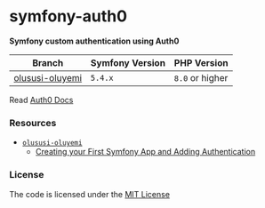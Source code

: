 # symfony-auth0

**Symfony custom authentication using Auth0**


| Branch                      | Symfony Version | PHP Version     |
|-----------------------------|-----------------|-----------------|
| [olususi-oluyemi][repo_url] | `5.4.x`         | `8.0` or higher |


Read [Auth0 Docs](https://auth0.com/)

### Resources  
- [`olususi-oluyemi`][repo_url]
  - [Creating your First Symfony App and Adding Authentication](https://auth0.com/blog/creating-your-first-symfony-app-and-adding-authentication/)


### License
The code is licensed under the [MIT License][license]


[repo_url]: https://github.com/habibun/symfony-auth0
[license]: https://github.com/habibun/symfony-auth0/blob/main/LICENSE
